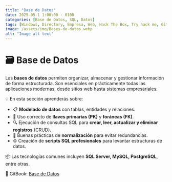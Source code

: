 ```yaml
---
title: "Base de Datos"
date: 2025-05-1 1:00:00 - 0100
categories: [Base de Datos, SQL, Datos]
tags: [Windows, Directory, Empresa, Web, Hack The Box, Try hack me, GitBook, Libro, Apuntes, Walkthrough, Docker, Proxychains, Base de datos,Escalada de privilegios,Puertos, Estenografía, Bash, Wordpress Hacking,Hack The Box]
image: /assets/img/Bases-de-datos.webp
alt: "Image alt text"
---
```

# 🗃️ Base de Datos

Las **bases de datos** permiten organizar, almacenar y gestionar información de forma estructurada. Son esenciales en prácticamente todas las aplicaciones modernas, desde sitios web hasta sistemas empresariales.

💡 En esta sección aprenderás sobre:

- 📋 **Modelado de datos** con tablas, entidades y relaciones.
- 🔑 Uso correcto de **llaves primarias (PK)** y **foráneas (FK)**.
- 🔍 Ejecución de consultas SQL para **crear, leer, actualizar y eliminar registros** (CRUD).
- 🧠 Buenas prácticas de **normalización** para evitar redundancias.
- ⚙️ Creación de **scripts SQL profesionales** para levantar estructuras de datos.

📦 Las tecnologías comunes incluyen **SQL Server, MySQL, PostgreSQL**, entre otras.

🔗 GitBook: [Base de Datos](https://pentester-101.gitbook.io/data-base)
